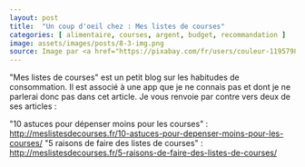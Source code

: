 ```yaml
---
layout: post
title:  "Un coup d'oeil chez : Mes listes de courses"
categories: [ alimentaire, courses, argent, budget, recommandation ]
image: assets/images/posts/8-3-img.png
source: Image par <a href="https://pixabay.com/fr/users/couleur-1195798/?utm_source=link-attribution&amp;utm_medium=referral&amp;utm_campaign=image&amp;utm_content=3381416">Couleur</a> de <a href="https://pixabay.com/fr/?utm_source=link-attribution&amp;utm_medium=referral&amp;utm_campaign=image&amp;utm_content=3381416">Pixabay</a>
---
```


"Mes listes de courses" est un petit blog sur les habitudes de consommation. Il est associé à une app que je ne connais pas et dont je ne parlerai donc pas dans cet article.
Je vous renvoie par contre vers deux de ses articles : 

"10 astuces pour dépenser moins pour les courses" : http://meslistesdecourses.fr/10-astuces-pour-depenser-moins-pour-les-courses/
"5 raisons de faire des listes de courses" :  http://meslistesdecourses.fr/5-raisons-de-faire-des-listes-de-courses/
